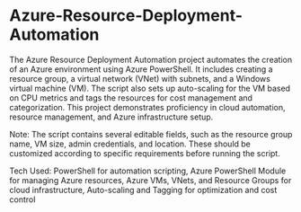 # Azure-Resource-Deployment-Automation
The Azure Resource Deployment Automation project automates the creation of an Azure environment using Azure PowerShell. It includes creating a resource group, a virtual network (VNet) with subnets, and a Windows virtual machine (VM). The script also sets up auto-scaling for the VM based on CPU metrics and tags the resources for cost management and categorization. This project demonstrates proficiency in cloud automation, resource management, and Azure infrastructure setup.

Note: The script contains several editable fields, such as the resource group name, VM size, admin credentials, and location. These should be customized according to specific requirements before running the script.

Tech Used: PowerShell for automation scripting, Azure PowerShell Module for managing Azure resources, Azure VMs, VNets, and Resource Groups for cloud infrastructure, Auto-scaling and Tagging for optimization and cost control
